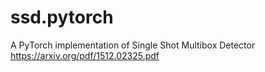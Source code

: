 # ssd.pytorch
A PyTorch implementation of Single Shot Multibox Detector https://arxiv.org/pdf/1512.02325.pdf
